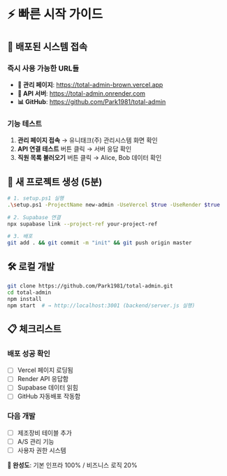 # ⚡ 빠른 시작 가이드

## 🔗 배포된 시스템 접속

### 즉시 사용 가능한 URL들
- **📱 관리 페이지**: https://total-admin-brown.vercel.app
- **🔧 API 서버**: https://total-admin.onrender.com
- **📊 GitHub**: https://github.com/Park1981/total-admin

### 기능 테스트
1. **관리 페이지 접속** → 유니태크(주) 관리시스템 화면 확인
2. **API 연결 테스트** 버튼 클릭 → 서버 응답 확인  
3. **직원 목록 불러오기** 버튼 클릭 → Alice, Bob 데이터 확인

## 🚀 새 프로젝트 생성 (5분)

```bash
# 1. setup.ps1 실행
.\setup.ps1 -ProjectName new-admin -UseVercel $true -UseRender $true

# 2. Supabase 연결
npx supabase link --project-ref your-project-ref

# 3. 배포
git add . && git commit -m "init" && git push origin master
```

## 🛠️ 로컬 개발

```bash
git clone https://github.com/Park1981/total-admin.git
cd total-admin
npm install
npm start  # → http://localhost:3001 (backend/server.js 실행)
```

## 📋 체크리스트

### 배포 성공 확인
- [ ] Vercel 페이지 로딩됨
- [ ] Render API 응답함  
- [ ] Supabase 데이터 읽힘
- [ ] GitHub 자동배포 작동함

### 다음 개발
- [ ] 제조장비 테이블 추가
- [ ] A/S 관리 기능
- [ ] 사용자 권한 시스템

**🎯 완성도**: 기본 인프라 100% / 비즈니스 로직 20%